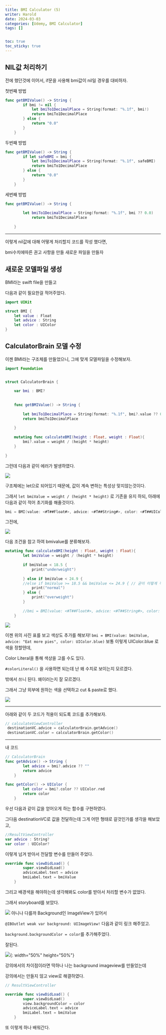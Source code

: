 ```yaml
---
title: BMI Calculator (5)
writer: Harold
date: 2024-03-03
categories: [Udemy, BMI Calculator]
tags: []


toc: true
toc_sticky: true
---
```


## NIL값 처리하기

전에 했던것에 이어서, if문을 사용해 bmi값이 nil일 경우를 대비하자.

첫번째 방법

```swift
func getBMIValue() -> String {
        if bmi != nil {
            let bmiTo1DecimalPlace = String(format: "%.1f", bmi!)
            return bmiTo1DecimalPlace
        } else {
            return "0.0"
        }
    }
```

두번째 방법
```swift
func getBMIValue() -> String {
        if let safeBMI = bmi {
            let bmiTo1DecimalPlace = String(format: "%.1f", safeBMI)
            return bmiTo1DecimalPlace
        } else {
            return "0.0"
        }
    }
```

세번째 방법
```swift
func getBMIValue() -> String {
       
        let bmiTo1DecimalPlace = String(format: "%.1f", bmi ?? 0.0)
            return bmiTo1DecimalPlace
        
    }
```

---

이렇게 nil값에 대해 어떻게 처리할지 코드를 작성 했다면,

bmi수치에따른 권고 사항을 만들 새로운 파일을 만들자

## 새로운 모델파일 생성

BMI라는 swift file을 만들고

다음과 같이 필요한걸 적어주었다.
```swift
import UIKit

struct BMI {
    let value : Float
    let advice : String
    let color : UIColor
}
```

## CalculatorBrain 모델 수정

이젠 BMI라는 구조체를 만들었으니, 그에 맞게 모델파일을 수정해보자.

```swift
import Foundation


struct CalculatorBrain {
    
    var bmi : BMI?
    
    
    func getBMIValue() -> String {
        
        let bmiTo1DecimalPlace = String(format: "%.1f", bmi?.value ?? 0.0)
        return bmiTo1DecimalPlace
        
    }
    
    mutating func calculateBMI(height : Float, weight : Float){
        bmi?.value = weight / (height * height)
    }
       
}
```

그런데 다음과 같이 에러가 발생하였다.

![](https://i.esdrop.com/d/f/E8Nib9NqGY/0CIO4tJBW9.png)

구조체에는 let으로 되어있기 때문에, 값이 계속 변하는 특성상 맞지않는것이다.

그래서 `let bmiValue = weight / (height * height)` 로 기존을 유지 하되, 아래에 다음과 같이 적어 초기화를 해줄것이다.


```swift
bmi = BMI(value: <#T##Float#>, advice: <#T##String#>, color: <#T##UIColor#>)
``` 

그전에, 

![](https://i.esdrop.com/d/f/E8Nib9NqGY/vKcKCzXnuZ.png)

다음 조건을 참고 하여 bmivalue를 분류해보자.

```swift
mutating func calculateBMI(height : Float, weight : Float){
        let bmiValue = weight / (height * height)
        
        if bmiValue < 18.5 {
            print("underweight")
            
        } else if bmiValue < 24.9 {
        //else if bmiValue >= 18.5 && bmiValue <= 24.9 { // 굳이 이렇게 적을 필요가 없다.
            print("normal")
        } else {
            print("overweight")
        }
        
        //bmi = BMI(value: <#T##Float#>, advice: <#T##String#>, color: <#T##UIColor#>)
    }
```
![](https://www.ngpg.org/wp-content/uploads/2022/07/bmi-chart.jpg)

이젠 위의 사진 표를 보고 색상도 추가를 해보자!
`bmi = BMI(value: bmiValue, advice: "Eat more pies", color: UIColor.blue)` 보통 이렇게 UIColor.blue 로 색을 정할텐데,

Color Literal을 통해 색상을 고를 수도 있다.

`#colorLiteral()` 을 사용하면 되는데 난 왜 수치로 보이는지 모르겠다.

밖에서 쓰니 된다. 왜이러는지 잘 모르겠다.

그래서 그냥 외부에 원하는 색을 선택하고 cut & paste로 했다.

![](https://i.esdrop.com/d/f/E8Nib9NqGY/8Hr4VRygHr.gif)

---

아래와 같이 두 코드가 적용이 되도록 코드를 추가해보자.

```swift
// calculateViewController
 destinationVC.advice = calculatorBrain.getAdvice()
 destinationVC.color = calculatorBrain.getColor()
```

---

내 코드

```swift
// CalculatorBrain
func getAdvice() -> String {
        let advice = bmi?.advice ?? ""
        return advice
    }
    
func getColor() -> UIColor {
        let color = bmi?.color ?? UIColor.red
        return color
    }
```

우선 다음과 같이 값을 얻어오게 하는 함수를 구현하였다.

그다음 destinationVC로 값을 전달하는데 그게 어떤 형태로 갈것인가를 생각을 해보았고,

```swift
//ResultViewController
var advice : String?
var color : UIColor?
```
이렇게 넘겨 받아서 전달할 변수를 만들어 주었다.

```swift
override func viewDidLoad() {
        super.viewDidLoad()
        adviceLabel.text = advice
        bmiLabel.text = bmiValue
    }
```

그리고 배경색을 해야하는데 생각해봐도 color를 받아서 처리할 변수가 없었다.

그래서 storyboard를 보았다.

![](https://i.esdrop.com/d/f/E8Nib9NqGY/iqA9NAw4iy.png) 아니나 다를까 Background인 ImageView가 있어서

`@IBOutlet weak var background: UIImageView!` 다음과 같이 링크 해주었고.

`background.backgroundColor = color`를 추가해주었다.

잘된다.

![](https://i.esdrop.com/d/f/E8Nib9NqGY/xPYA53rCWS.gif){: width="50%" height="50%"}

강의에서의 차이점이라면 딱하나
나는 background imageview를 만들었는데

강의에서는 만들지 않고 view로 해결하였다.

```swift
// ResultViewController

override func viewDidLoad() {
        super.viewDidLoad()
        view.backgroundColor = color
        adviceLabel.text = advice
        bmiLabel.text = bmiValue
    }
```

또 이렇게 하나 배워간다.